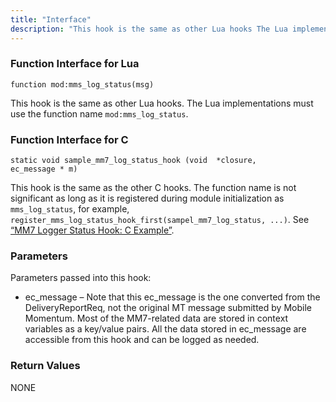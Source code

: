 ```yaml
---
title: "Interface"
description: "This hook is the same as other Lua hooks The Lua implementations must use the function name mod mms log status This hook is the same as the other C hooks The function name is not significant as long as it is registered during module initialization as mms log status..."
---
```


### <a name="idp1186064"></a> Function Interface for Lua

`function mod:mms_log_status(msg)`

This hook is the same as other Lua hooks. The Lua implementations must use the function name `mod:mms_log_status`.

### <a name="idp1188832"></a> Function Interface for C

```
static void sample_mm7_log_status_hook (void  *closure,
ec_message * m)
```

This hook is the same as the other C hooks. The function name is not significant as long as it is registered during module initialization as `mms_log_status`, for example, `register_mms_log_status_hook_first(sampel_mm7_log_status, ...)`. See [“MM7 Logger Status Hook: C Example”](/momentum/mobile/mobile-developer-guide/mm-7-log-status-hook-examples#MM7_Logger_Status_Hook.c).

### <a name="idp1120560"></a> Parameters

Parameters passed into this hook:

*   ec_message – Note that this ec_message is the one converted from the DeliveryReportReq, not the original MT message submitted by Mobile Momentum. Most of the MM7-related data are stored in context variables as a key/value pairs. All the data stored in ec_message are accessible from this hook and can be logged as needed.

### <a name="idp1124112"></a> Return Values

NONE